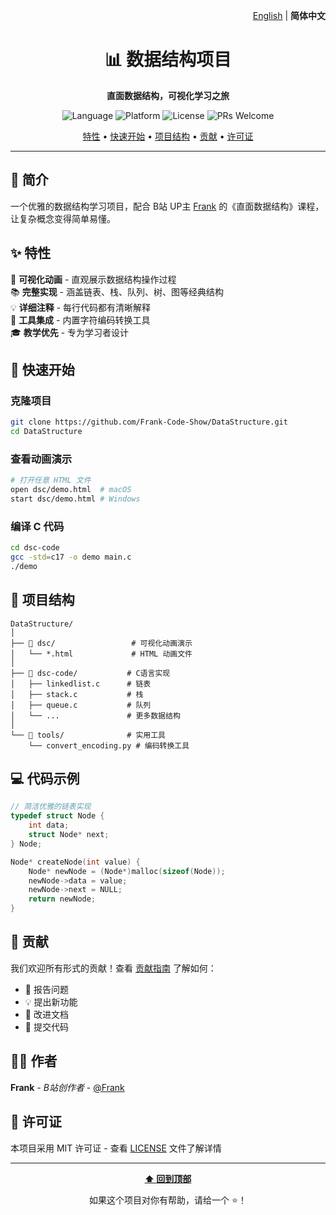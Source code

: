 <div align="right">
  
  [English](./README.md) | **简体中文**
  
</div>

<div align="center">
  
  # 📊 数据结构项目
  
  <p align="center">
    <strong>直面数据结构，可视化学习之旅</strong>
  </p>
  
  <p align="center">
    <img src="https://img.shields.io/badge/language-C17-blue.svg" alt="Language">
    <img src="https://img.shields.io/badge/platform-Cross--platform-lightgrey.svg" alt="Platform">
    <img src="https://img.shields.io/badge/license-MIT-green.svg" alt="License">
    <img src="https://img.shields.io/badge/PRs-welcome-brightgreen.svg" alt="PRs Welcome">
  </p>
  
  <p align="center">
    <a href="#-特性">特性</a> •
    <a href="#-快速开始">快速开始</a> •
    <a href="#-项目结构">项目结构</a> •
    <a href="#-贡献">贡献</a> •
    <a href="#-许可证">许可证</a>
  </p>
  
</div>

---

## 🎯 简介

一个优雅的数据结构学习项目，配合 B站 UP主 [Frank](https://space.bilibili.com/19658621) 的《直面数据结构》课程，让复杂概念变得简单易懂。

## ✨ 特性

🎨 **可视化动画** - 直观展示数据结构操作过程  
📚 **完整实现** - 涵盖链表、栈、队列、树、图等经典结构  
💡 **详细注释** - 每行代码都有清晰解释  
🔧 **工具集成** - 内置字符编码转换工具  
🎓 **教学优先** - 专为学习者设计  

## 🚀 快速开始

### 克隆项目

```bash
git clone https://github.com/Frank-Code-Show/DataStructure.git
cd DataStructure
```

### 查看动画演示

```bash
# 打开任意 HTML 文件
open dsc/demo.html  # macOS
start dsc/demo.html # Windows
```

### 编译 C 代码

```bash
cd dsc-code
gcc -std=c17 -o demo main.c
./demo
```

## 📁 项目结构

```
DataStructure/
│
├── 📂 dsc/                 # 可视化动画演示
│   └── *.html             # HTML 动画文件
│
├── 📂 dsc-code/           # C语言实现
│   ├── linkedlist.c      # 链表
│   ├── stack.c           # 栈
│   ├── queue.c           # 队列
│   └── ...               # 更多数据结构
│
└── 🔧 tools/              # 实用工具
    └── convert_encoding.py # 编码转换工具
```

## 💻 代码示例

```c
// 简洁优雅的链表实现
typedef struct Node {
    int data;
    struct Node* next;
} Node;

Node* createNode(int value) {
    Node* newNode = (Node*)malloc(sizeof(Node));
    newNode->data = value;
    newNode->next = NULL;
    return newNode;
}
```

## 🤝 贡献

我们欢迎所有形式的贡献！查看 [贡献指南](CONTRIBUTING.md) 了解如何：

- 🐛 报告问题
- 💡 提出新功能
- 📝 改进文档
- 🔧 提交代码

## 👨‍💻 作者

**Frank** - *B站创作者* - [@Frank](https://space.bilibili.com/19658621)

## 📄 许可证

本项目采用 MIT 许可证 - 查看 [LICENSE](LICENSE) 文件了解详情

---

<div align="center">
  
  **[⬆ 回到顶部](#-数据结构项目)**
  
  如果这个项目对你有帮助，请给一个 ⭐️！
  
</div>
